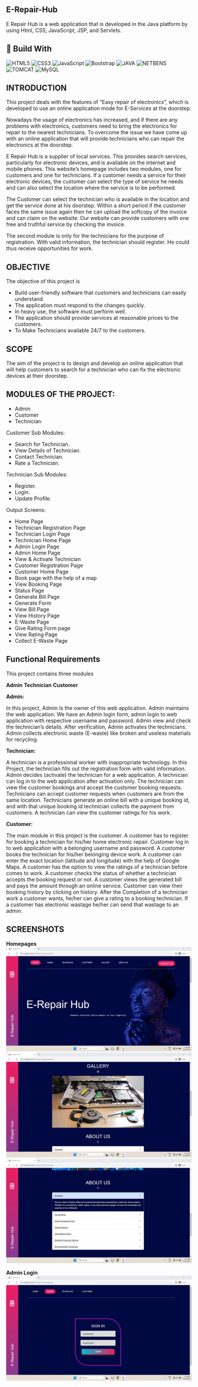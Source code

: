 ## E-Repair-Hub

E Repair Hub is a web application that is developed in the Java platform by using Html, CSS, JavaScript, JSP, and Servlets. 

## 📌 Build With

![HTML5](https://img.icons8.com/?size=100&id=20909&format=png&color=000000) 
![CSS3](https://img.icons8.com/?size=100&id=21278&format=png&color=000000)
![JavaScript](https://img.icons8.com/?size=100&id=108784&format=png&color=000000)
![Bootstrap](https://img.icons8.com/?size=100&id=g9mmSxx3SwAI&format=png&color=000000)
![JAVA](https://img.icons8.com/?size=100&id=Pd2x9GWu9ovX&format=png&color=000000)
![NETBENS](https://img.icons8.com/?size=100&id=4djt356tq8UO&format=png&color=000000)
![TOMCAT](https://img.icons8.com/?size=100&id=QFcVqyh6lBh6&format=png&color=000000)
![MySQL](https://img.icons8.com/?size=100&id=9nLaR5KFGjN0&format=png&color=000000)


## INTRODUCTION

This project deals with the features of “Easy repair of electronics”, which is developed to use an online application mode for E-Services at the doorstep.

Nowadays the usage of electronics has increased, and if there are any problems with electronics, customers need to bring the electronics for repair to the nearest technicians. To overcome the issue we have come up with an online application that will provide technicians who can repair the electronics at the doorstep.


E Repair Hub is a supplier of local services. This provides search services, particularly for electronic devices, and is available on the internet and mobile phones. This website’s homepage includes two modules, one for customers and one for technicians. If a customer needs a service for their electronic devices, the customer can select the type of service he needs and can also select the location where the service is to be performed.

The Customer can select the technician who is available in the location and get the service done at his doorstep. Within a short period if the customer faces the same issue again then he can upload the softcopy of the invoice and can claim on the website. Our website can provide customers with one free and truthful service by checking the invoice.

The second module is only for the technicians for the purpose of registration. With valid information, the technician should register. He could thus receive opportunities for work.

## OBJECTIVE
The objective of this project is

* Build user-friendly software that customers and technicians can easily understand.
* The application must respond to the changes quickly.
* In heavy use, the software must perform well.
* The application should provide services at reasonable prices to the customers.
* To Make Technicians available 24/7 to the customers.

## SCOPE
The aim of the project is to design and develop an online application that will help customers to search for a technician who can fix the electronic devices at their doorstep.

## MODULES OF THE PROJECT:
* Admin
* Customer
* Technician

Customer Sub Modules:
* Search for Technician.
* View Details of Technician.
* Contact Technician.
* Rate a Technician.

Technician Sub Modules:
* Register.
* Login.
* Update Profile.

Output Screens:
* Home Page
* Technician Registration Page
* Technician Login Page
* Technician Home Page
* Admin Login Page
* Admin Home Page
* View & Activate Technician
* Customer Registration Page
* Customer Home Page
* Book page with the help of a map
* View Booking Page
* Status Page
* Generate Bill Page
* Generate Form
* View Bill Page
* View History Page
* E-Waste Page
* Give Rating Form page
* View Rating Page
* Collect E-Waste Page

## Functional Requirements
This project contains three modules

**Admin**
**Technician**
**Customer**

**Admin:**

In this project, Admin Is the owner of this web application. Admin maintains the web application. We have an Admin login form, admin login to web application with respective username and password. Admin view and check the technician’s details. After verification, Admin activates the technicians. Admin collects electronic waste (E-waste) like broken and useless materials for recycling.

**Technician:**

A technician is a professional worker with inappropriate technology. In this Project, the technician fills out the registration form with valid information. Admin decides (activate) the technician for a web application. A technician can log in to the web application after activation only. The technician can view the customer bookings and accept the customer booking requests. Technicians can accept customer requests when customers are from the same location. Technicians generate an online bill with a unique booking id, and with that unique booking id technician collects the payment from customers. A technician can view the customer ratings for his work.

**Customer:**

The main module in this project is the customer. A customer has to register for booking a technician for his/her home electronic repair. Customer log in to web application with a belonging username and password. A customer books the technician for his/her belonging device work. A customer can enter the exact location (latitude and longitude) with the help of Google Maps. A customer has the option to view the ratings of a technician before comes to work. A customer checks the status of whether a technician accepts the booking request or not. A customer views the generated bill and pays the amount through an online service. Customer can view their booking history by clicking on history. After the Completion of a technician work a customer wants, he/her can give a rating to a booking technician. If a customer has electronic wastage he/her can send that wastage to an admin.          

## SCREENSHOTS

**Homepages**
![SCREENSHOTS](https://github.com/ChethanS24/E-Repair-Hub/blob/main/Sreenshots/Homepage%201.jpg)
![SCREENSHOTS](https://github.com/ChethanS24/E-Repair-Hub/blob/main/Sreenshots/Homepage%202.jpg)
![SCREENSHOTS](https://github.com/ChethanS24/E-Repair-Hub/blob/main/Sreenshots/Homepage%203.jpg)


**Admin Login**
![SCREENSHOTS](https://github.com/ChethanS24/E-Repair-Hub/blob/main/Sreenshots/Admin%20Login.jpg)

